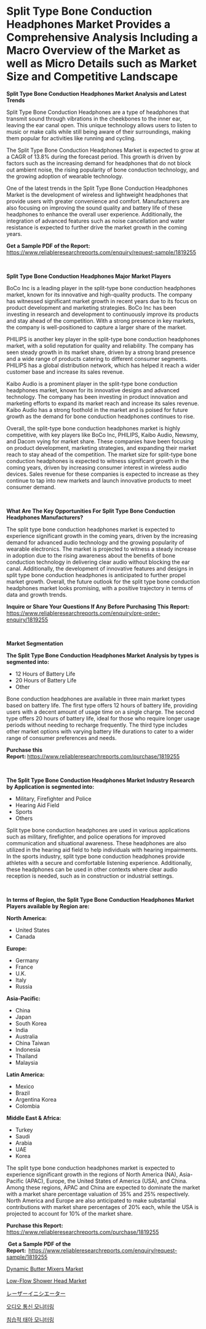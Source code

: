 <p><h1>Split Type Bone Conduction Headphones Market Provides a Comprehensive Analysis Including a Macro Overview of the Market as well as Micro Details such as Market Size and Competitive Landscape</h1></p><p><strong>Split Type Bone Conduction Headphones Market Analysis and Latest Trends</strong></p>
<p><p>Split Type Bone Conduction Headphones are a type of headphones that transmit sound through vibrations in the cheekbones to the inner ear, leaving the ear canal open. This unique technology allows users to listen to music or make calls while still being aware of their surroundings, making them popular for activities like running and cycling.</p><p>The Split Type Bone Conduction Headphones Market is expected to grow at a CAGR of 13.8% during the forecast period. This growth is driven by factors such as the increasing demand for headphones that do not block out ambient noise, the rising popularity of bone conduction technology, and the growing adoption of wearable technology. </p><p>One of the latest trends in the Split Type Bone Conduction Headphones Market is the development of wireless and lightweight headphones that provide users with greater convenience and comfort. Manufacturers are also focusing on improving the sound quality and battery life of these headphones to enhance the overall user experience. Additionally, the integration of advanced features such as noise cancellation and water resistance is expected to further drive the market growth in the coming years.</p></p>
<p><strong>Get a Sample PDF of the Report:&nbsp;</strong> <a href="https://www.reliableresearchreports.com/enquiry/request-sample/1819255">https://www.reliableresearchreports.com/enquiry/request-sample/1819255</a></p>
<p>&nbsp;</p>
<p><strong>Split Type Bone Conduction Headphones Major Market Players</strong></p>
<p><p>BoCo Inc is a leading player in the split-type bone conduction headphones market, known for its innovative and high-quality products. The company has witnessed significant market growth in recent years due to its focus on product development and marketing strategies. BoCo Inc has been investing in research and development to continuously improve its products and stay ahead of the competition. With a strong presence in key markets, the company is well-positioned to capture a larger share of the market.</p><p>PHILIPS is another key player in the split-type bone conduction headphones market, with a solid reputation for quality and reliability. The company has seen steady growth in its market share, driven by a strong brand presence and a wide range of products catering to different consumer segments. PHILIPS has a global distribution network, which has helped it reach a wider customer base and increase its sales revenue.</p><p>Kaibo Audio is a prominent player in the split-type bone conduction headphones market, known for its innovative designs and advanced technology. The company has been investing in product innovation and marketing efforts to expand its market reach and increase its sales revenue. Kaibo Audio has a strong foothold in the market and is poised for future growth as the demand for bone conduction headphones continues to rise.</p><p>Overall, the split-type bone conduction headphones market is highly competitive, with key players like BoCo Inc, PHILIPS, Kaibo Audio, Newsmy, and Dacom vying for market share. These companies have been focusing on product development, marketing strategies, and expanding their market reach to stay ahead of the competition. The market size for split-type bone conduction headphones is expected to witness significant growth in the coming years, driven by increasing consumer interest in wireless audio devices. Sales revenue for these companies is expected to increase as they continue to tap into new markets and launch innovative products to meet consumer demand.</p></p>
<p>&nbsp;</p>
<p><strong>What Are The Key Opportunities For Split Type Bone Conduction Headphones Manufacturers?</strong></p>
<p><p>The split type bone conduction headphones market is expected to experience significant growth in the coming years, driven by the increasing demand for advanced audio technology and the growing popularity of wearable electronics. The market is projected to witness a steady increase in adoption due to the rising awareness about the benefits of bone conduction technology in delivering clear audio without blocking the ear canal. Additionally, the development of innovative features and designs in split type bone conduction headphones is anticipated to further propel market growth. Overall, the future outlook for the split type bone conduction headphones market looks promising, with a positive trajectory in terms of data and growth trends.</p></p>
<p><strong>Inquire or Share Your Questions If Any Before Purchasing This Report:</strong> <a href="https://www.reliableresearchreports.com/enquiry/pre-order-enquiry/1819255">https://www.reliableresearchreports.com/enquiry/pre-order-enquiry/1819255</a></p>
<p>&nbsp;</p>
<p><strong>Market Segmentation</strong></p>
<p><strong>The Split Type Bone Conduction Headphones Market Analysis by types is segmented into:</strong></p>
<p><ul><li>12 Hours of Battery Life</li><li>20 Hours of Battery Life</li><li>Other</li></ul></p>
<p><p>Bone conduction headphones are available in three main market types based on battery life. The first type offers 12 hours of battery life, providing users with a decent amount of usage time on a single charge. The second type offers 20 hours of battery life, ideal for those who require longer usage periods without needing to recharge frequently. The third type includes other market options with varying battery life durations to cater to a wider range of consumer preferences and needs.</p></p>
<p><strong>Purchase this Report:&nbsp;</strong><a href="https://www.reliableresearchreports.com/purchase/1819255">https://www.reliableresearchreports.com/purchase/1819255</a></p>
<p>&nbsp;</p>
<p><strong>The Split Type Bone Conduction Headphones Market Industry Research by Application is segmented into:</strong></p>
<p><ul><li>Military, Firefighter and Police</li><li>Hearing Aid Field</li><li>Sports</li><li>Others</li></ul></p>
<p><p>Split type bone conduction headphones are used in various applications such as military, firefighter, and police operations for improved communication and situational awareness. These headphones are also utilized in the hearing aid field to help individuals with hearing impairments. In the sports industry, split type bone conduction headphones provide athletes with a secure and comfortable listening experience. Additionally, these headphones can be used in other contexts where clear audio reception is needed, such as in construction or industrial settings.</p></p>
<p>&nbsp;</p>
<p><strong>In terms of Region, the Split Type Bone Conduction Headphones Market Players available by Region are:</strong></p>
<p>
    <p> <strong> North America: </strong>
        <ul>
            <li>United States</li>
            <li>Canada</li>
        </ul>
        </p> 
    <p> <strong> Europe: </strong>
        <ul>
            <li>Germany</li>
            <li>France</li>
            <li>U.K.</li>
            <li>Italy</li>
            <li>Russia</li>
        </ul>
        </p> 
    <p> <strong> Asia-Pacific: </strong>
        <ul>
            <li>China</li>
            <li>Japan</li>
            <li>South Korea</li>
            <li>India</li>
            <li>Australia</li>
            <li>China Taiwan</li>
            <li>Indonesia</li>
            <li>Thailand</li>
            <li>Malaysia</li>
        </ul>
        </p> 
    <p> <strong> Latin America: </strong>
        <ul>
            <li>Mexico</li>
            <li>Brazil</li>
            <li>Argentina Korea</li>
            <li>Colombia</li>
        </ul>
        </p> 
    <p> <strong> Middle East & Africa: </strong>
        <ul>
            <li>Turkey</li>
            <li>Saudi</li>
            <li>Arabia</li>
            <li>UAE</li>
            <li>Korea</li>
        </ul>
    </p>
    </p>
<p><p>The split type bone conduction headphones market is expected to experience significant growth in the regions of North America (NA), Asia-Pacific (APAC), Europe, the United States of America (USA), and China. Among these regions, APAC and China are expected to dominate the market with a market share percentage valuation of 35% and 25% respectively. North America and Europe are also anticipated to make substantial contributions with market share percentages of 20% each, while the USA is projected to account for 10% of the market share.</p></p>
<p><strong>Purchase this Report: </strong><a href="https://www.reliableresearchreports.com/purchase/1819255">https://www.reliableresearchreports.com/purchase/1819255</a></p>
<p>&nbsp;<strong>Get a Sample PDF of the Report:&nbsp;&nbsp;</strong><a href="https://www.reliableresearchreports.com/enquiry/request-sample/1819255">https://www.reliableresearchreports.com/enquiry/request-sample/1819255</a></p>
<p><strong></strong></p>
<p><p><a href="https://issuu.com/reportprime-2/docs/dynamic-butter-mixers-market-size-2030.pptx">Dynamic Butter Mixers Market</a></p><p><a href="https://github.com/jhcraigie/Market-Research-Report-List-2/blob/main/low-flow-shower-head-market.md">Low-Flow Shower Head Market</a></p><p><a href="https://github.com/xnljig2898992/Market-Research-Report-List-1/blob/main/19002297379.md">レーザーイニシエーター</a></p><p><a href="https://github.com/jntpkh496620/Market-Research-Report-List-1/blob/main/53012506303.md">오디오 통신 모니터링</a></p><p><a href="https://github.com/vsoq0zknh59/Market-Research-Report-List-1/blob/main/50676356304.md">침습적 태아 모니터링</a></p></p>